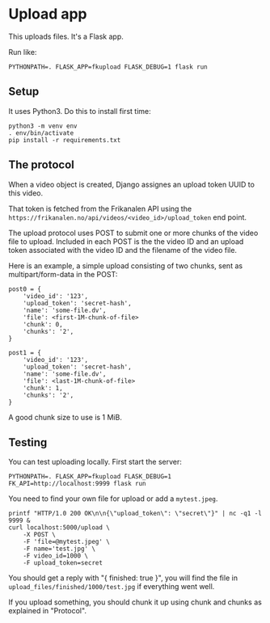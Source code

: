Upload app
==========

This uploads files. It's a Flask app.

Run like:

    PYTHONPATH=. FLASK_APP=fkupload FLASK_DEBUG=1 flask run

Setup
-----

It uses Python3. Do this to install first time:

    python3 -m venv env
    . env/bin/activate
    pip install -r requirements.txt

The protocol
------------

When a video object is created, Django assignes an upload token UUID
to this video.

That token is fetched from the Frikanalen API using the
`https://frikanalen.no/api/videos/<video_id>/upload_token` end point.

The upload protocol uses POST to submit one or more chunks of the
video file to upload.  Included in each POST is the the video ID and
an upload token associated with the video ID and the filename of the
video file.

Here is an example, a simple upload consisting of two chunks, sent as
multipart/form-data in the POST:

    post0 = {
        'video_id': '123',
        'upload_token': 'secret-hash',
        'name': 'some-file.dv',
        'file': <first-1M-chunk-of-file>
        'chunk': 0,
        'chunks': '2',
    }

    post1 = {
        'video_id': '123',
        'upload_token': 'secret-hash',
        'name': 'some-file.dv',
        'file': <last-1M-chunk-of-file>
        'chunk': 1,
        'chunks': '2',
    }

A good chunk size to use is 1 MiB.

Testing
-------

You can test uploading locally. First start the server:

    PYTHONPATH=. FLASK_APP=fkupload FLASK_DEBUG=1 FK_API=http://localhost:9999 flask run

You need to find your own file for upload or add a `mytest.jpeg`.

    printf "HTTP/1.0 200 OK\n\n{\"upload_token\": \"secret\"}" | nc -q1 -l 9999 &
    curl localhost:5000/upload \
        -X POST \
        -F 'file=@mytest.jpeg' \
        -F name='test.jpg' \
        -F video_id=1000 \
        -F upload_token=secret

You should get a reply with "{ finished: true }", you will find the file in
`upload_files/finished/1000/test.jpg` if everything went well.

If you upload something, you should chunk it up using chunk and chunks as
explained in "Protocol".
